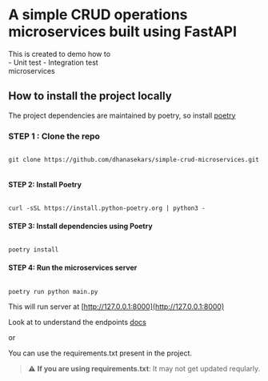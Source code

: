 # A simple CRUD operations microservices built using FastAPI

This is created to demo how to  
    - Unit test
    - Integration test  
microservices

## How to install the project locally

The project dependencies are maintained by poetry, so install [poetry](https://python-poetry.org/docs/)

### STEP 1 : Clone the repo

```shell

git clone https://github.com/dhanasekars/simple-crud-microservices.git 


```

#### STEP 2: Install Poetry

```shell

curl -sSL https://install.python-poetry.org | python3 -

```

#### STEP 3: Install dependencies using Poetry

```shell

poetry install

```

#### STEP 4: Run the microservices server  

``` shell

poetry run python main.py

```

This will run server at [http://127.0.0.1:8000](http://127.0.0.1:8000)

Look at to understand the endpoints [docs](http://127.0.0.1:8000/docs)

or  

You can use the requirements.txt present in the project.  

> :warning: **If you are using requirements.txt**: It may not get updated reqularly.  
